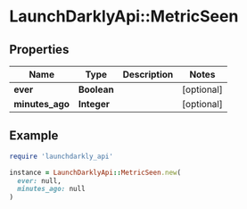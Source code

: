 # LaunchDarklyApi::MetricSeen

## Properties

| Name | Type | Description | Notes |
| ---- | ---- | ----------- | ----- |
| **ever** | **Boolean** |  | [optional] |
| **minutes_ago** | **Integer** |  | [optional] |

## Example

```ruby
require 'launchdarkly_api'

instance = LaunchDarklyApi::MetricSeen.new(
  ever: null,
  minutes_ago: null
)
```

